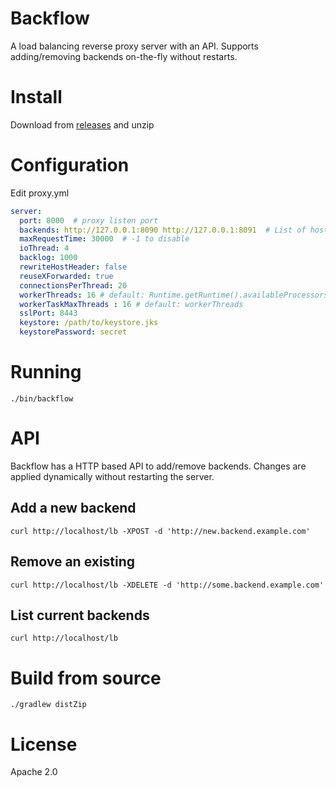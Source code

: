 # Backflow

A load balancing reverse proxy server with an API. Supports adding/removing backends on-the-fly without restarts. 

# Install

Download from [releases](https://github.com/ajermakovics/backflow/releases) and unzip

# Configuration

Edit proxy.yml

```yml
server:
  port: 8000  # proxy listen port
  backends: http://127.0.0.1:8090 http://127.0.0.1:8091  # List of hosts to forward requests to (in round-robin)
  maxRequestTime: 30000  # -1 to disable
  ioThread: 4
  backlog: 1000
  rewriteHostHeader: false
  reuseXForwarded: true
  connectionsPerThread: 20
  workerThreads: 16 # default: Runtime.getRuntime().availableProcessors()*8
  workerTaskMaxThreads : 16 # default: workerThreads
  sslPort: 8443
  keystore: /path/to/keystore.jks
  keystorePassword: secret

```

# Running

`./bin/backflow`

# API

Backflow has a HTTP based API to add/remove backends.
Changes are applied dynamically without restarting the server.

## Add a new backend

`curl http://localhost/lb -XPOST -d 'http://new.backend.example.com'`

## Remove an existing

`curl http://localhost/lb -XDELETE -d 'http://some.backend.example.com'`

## List current backends

`curl http://localhost/lb`

# Build from source

`./gradlew distZip`

# License

Apache 2.0
